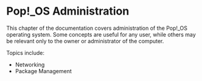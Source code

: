 # Pop!_OS Administration

This chapter of the documentation covers administration of the Pop!_OS operating system. Some concepts are useful for any user, while others may be relevant only to the owner or administrator of the computer.

Topics include:

- Networking
- Package Management